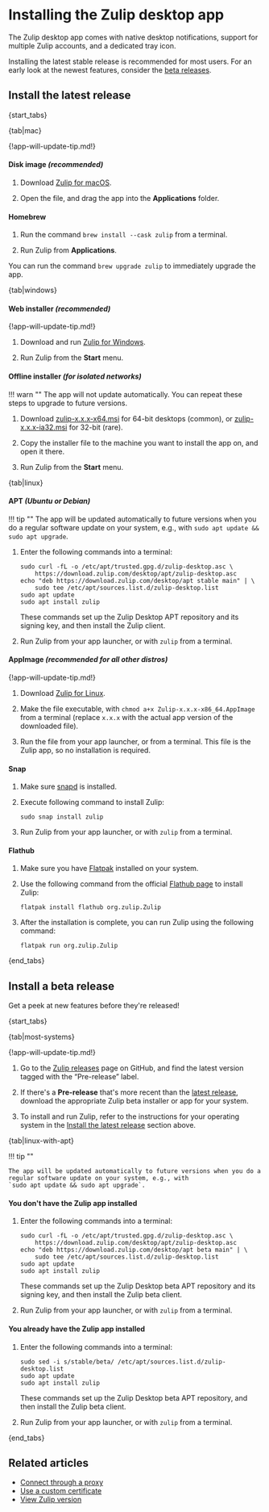 # Installing the Zulip desktop app

The Zulip desktop app comes with native desktop notifications, support for
multiple Zulip accounts, and a dedicated tray icon.

Installing the latest stable release is recommended for most users. For an early
look at the newest features, consider the [beta
releases](#install-a-beta-release).

## Install the latest release

{start_tabs}

{tab|mac}

{!app-will-update-tip.md!}

#### Disk image *(recommended)*

1. Download [Zulip for macOS](https://zulip.com/apps/mac).

1. Open the file, and drag the app into the **Applications** folder.

#### Homebrew

1. Run the command `brew install --cask zulip` from a terminal.

1. Run Zulip from **Applications**.

You can run the command `brew upgrade zulip` to immediately upgrade the app.

{tab|windows}

#### Web installer *(recommended)*

{!app-will-update-tip.md!}

1. Download and run [Zulip for Windows](https://zulip.com/apps/windows).

1. Run Zulip from the **Start** menu.

#### Offline installer *(for isolated networks)*

!!! warn ""
    The app will not update automatically. You can repeat these steps to upgrade
    to future versions.

1. Download [zulip-x.x.x-x64.msi][latest] for 64-bit desktops
   (common), or [zulip-x.x.x-ia32.msi][latest] for 32-bit (rare).

1. Copy the installer file to the machine you want to install the app
   on, and open it there.

1. Run Zulip from the **Start** menu.

{tab|linux}

#### APT *(Ubuntu or Debian)*

!!! tip ""
    The app will be updated automatically to future versions when you do a
    regular software update on your system, e.g., with
    `sudo apt update && sudo apt upgrade`.

1. Enter the following commands into a terminal:

    ```
    sudo curl -fL -o /etc/apt/trusted.gpg.d/zulip-desktop.asc \
        https://download.zulip.com/desktop/apt/zulip-desktop.asc
    echo "deb https://download.zulip.com/desktop/apt stable main" | \
        sudo tee /etc/apt/sources.list.d/zulip-desktop.list
    sudo apt update
    sudo apt install zulip
    ```

    These commands set up the Zulip Desktop APT repository and its signing
    key, and then install the Zulip client.

1. Run Zulip from your app launcher, or with `zulip` from a terminal.

#### AppImage *(recommended for all other distros)*

{!app-will-update-tip.md!}

1. Download [Zulip for Linux](https://zulip.com/apps/linux).

1. Make the file executable, with
   `chmod a+x Zulip-x.x.x-x86_64.AppImage` from a terminal (replace
   `x.x.x` with the actual app version of the downloaded file).

1. Run the file from your app launcher, or from a terminal. This file is the
   Zulip app, so no installation is required.

#### Snap

1. Make sure [snapd](https://docs.snapcraft.io/core/install) is installed.

1. Execute following command to install Zulip:

    ```
    sudo snap install zulip
    ```

1. Run Zulip from your app launcher, or with `zulip` from a terminal.

#### Flathub

1. Make sure you have [Flatpak](https://flathub.org/setup) installed on your
   system.

1. Use the following command from the official
[Flathub page](https://flathub.org/apps/org.zulip.Zulip) to install Zulip:

    ```
    flatpak install flathub org.zulip.Zulip
    ```

1. After the installation is complete, you can run Zulip using the following
command:

    ```
    flatpak run org.zulip.Zulip
    ```

{end_tabs}

## Install a beta release

Get a peek at new features before they're released!

{start_tabs}

{tab|most-systems}

{!app-will-update-tip.md!}

1. Go to the [Zulip releases][release-list] page on GitHub, and find the latest
   version tagged with the “Pre-release” label.

1. If there's a **Pre-release** that's more recent than the [latest release][latest],
   download the appropriate Zulip beta installer or app for your system.

1. To install and run Zulip, refer to the instructions for your operating
   system in the [Install the latest release](#install-the-latest-release)
   section above.

{tab|linux-with-apt}

!!! tip ""

    The app will be updated automatically to future versions when you do a
    regular software update on your system, e.g., with
    `sudo apt update && sudo apt upgrade`.

#### You don't have the Zulip app installed

1. Enter the following commands into a terminal:

    ```
    sudo curl -fL -o /etc/apt/trusted.gpg.d/zulip-desktop.asc \
        https://download.zulip.com/desktop/apt/zulip-desktop.asc
    echo "deb https://download.zulip.com/desktop/apt beta main" | \
        sudo tee /etc/apt/sources.list.d/zulip-desktop.list
    sudo apt update
    sudo apt install zulip
    ```

    These commands set up the Zulip Desktop beta APT repository and its signing
    key, and then install the Zulip beta client.

1. Run Zulip from your app launcher, or with `zulip` from a terminal.

#### You already have the Zulip app installed

1. Enter the following commands into a terminal:

    ```
    sudo sed -i s/stable/beta/ /etc/apt/sources.list.d/zulip-desktop.list
    sudo apt update
    sudo apt install zulip
    ```

    These commands set up the Zulip Desktop beta APT repository, and then
    install the Zulip beta client.

1. Run Zulip from your app launcher, or with `zulip` from a terminal.

{end_tabs}

[latest]: https://github.com/zulip/zulip-desktop/releases/latest
[release-list]: https://github.com/zulip/zulip-desktop/releases

## Related articles

* [Connect through a proxy](/help/connect-through-a-proxy)
* [Use a custom certificate](/help/custom-certificates)
* [View Zulip version](/help/view-zulip-version)
